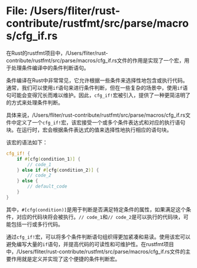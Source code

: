 # File: /Users/fliter/rust-contribute/rustfmt/src/parse/macros/cfg_if.rs

在Rust的rustfmt项目中，/Users/fliter/rust-contribute/rustfmt/src/parse/macros/cfg_if.rs文件的作用是实现了一个宏，用于处理条件编译中的条件判断语句。

条件编译在Rust中非常常见，它允许根据一些条件来选择性地包含或执行代码。通常，我们可以使用`if`语句来进行条件判断，但在一些复杂的场景中，使用`if`语句可能会变得冗长而难以维护。因此，`cfg_if!`宏被引入，提供了一种更简洁明了的方式来处理条件判断。

具体来说，/Users/fliter/rust-contribute/rustfmt/src/parse/macros/cfg_if.rs文件中定义了一个`cfg_if!`宏，该宏接受一个或多个条件表达式和对应的执行语句块。在运行时，宏会根据条件表达式的值来选择性地执行相应的语句块。

该宏的语法如下：

```rust
cfg_if! {
    if #[cfg(condition_1)] {
        // code_1
    } else if #[cfg(condition_2)] {
        // code_2
    } else {
        // default_code
    }
}
```

其中，`#[cfg(condition)]`是用于判断是否满足特定条件的属性，如果满足这个条件，对应的代码块将会被执行。`// code_1`和`// code_2`是可以执行的代码块，可能包括一行或多行代码。

通过`cfg_if!`宏，可以将多个条件判断语句组织得更加紧凑和易读。使用该宏可以避免编写大量的`if`语句，并提高代码的可读性和可维护性。在rustfmt项目中，/Users/fliter/rust-contribute/rustfmt/src/parse/macros/cfg_if.rs文件的主要作用就是定义并实现了这个便捷的条件判断宏。

